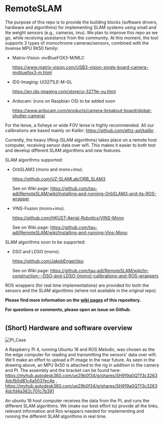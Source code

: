 # RemoteSLAM

The purpose of this repo is to provide the building blocks (software drivers, hardware and algorithms) for implementing SLAM systems using small and lite weight sensors (e.g., cameras, imu).
We plan to improve this repo as we go, while receiving assistance from the community.
At this moment, the tool supports 3 types of monochrome cameras/sensors, combined with the Invense MPU 9X50 family:
* Matrix-Vision:  mvBlueFOX3-M/MLC 

    https://www.matrix-vision.com/USB3-vision-single-board-camera-mvbluefox3-m.html
* IDS-Imaging:  UI3271LE-M-GL   

    https://en.ids-imaging.com/store/ui-3271le-vu.html
* Arducam: (runs on Raspbian OS) to be added soon  
    
    https://www.arducam.com/products/camera-breakout-board/global-shutter-camera/



For the lense, a fisheye or wide FOV lense is highly recommended. All our calibrations are based mainly on Kalibr:  https://github.com/ethz-asl/kalibr .

Currently, the heavy lifting (SLAM algorithms) takes place on a remote host computer, receiving sensor data over wifi. This makes it easier to both test and develop different SLAM algorithms and new features.

SLAM algorithms supported:
* OrbSLAM3 (mono and mono+imu). 
   
    https://github.com/UZ-SLAMLab/ORB_SLAM3
    
    See on Wiki page:  https://github.com/tau-adl/RemoteSLAM/wiki/Installing-and-running-OrbSLAM3-and-its-ROS-wrapper
* VINS-Fusion (mono+imu). 

    https://github.com/HKUST-Aerial-Robotics/VINS-Mono
    
    See on Wiki page:  https://github.com/tau-adl/RemoteSLAM/wiki/Installing-and-running-Vins-Mono
    
SLAM algorithms soon to be supported:
* DSO and LDSO (mono). 

    https://github.com/JakobEngel/dso
    
    See on Wiki page: https://github.com/tau-adl/RemoteSLAM/wiki/In-construction:--DSO-and-LDSO-(mono)-calibrations-and-ROS-wrappers


ROS wrappers (for real time implementations) are provided for both the sensors and the SLAM algorithms (where not available in the original repo).


**Please find more information on the [wiki pages](https://github.com/tau-adl/RemoteSLAM/wiki) of this repository.**

**For questions or comments, please open an issue on Github.**


#
#
## (Short) Hardware and software overview

![PI_Case](https://github.com/tau-adl/RemoteSLAM/blob/main/PI_case_small.jpg)

A Raspberry Pi 4, running Ubuntu 18 and ROS Melodic, was chosen as the the edge computer for reading and transmitting the sensors' data over wifi. We'll make an effort to upload a PI image in the near future. As seen in the drawing above, an MPU 9x50 is attached to the rig in addition to the camera and PI. The assembly and the bracket can be found here: https://myhub.autodesk360.com/ue29b0f34/g/shares/SH919a0QTf3c32634dcfb5d81c4a5037ec4e ,  https://myhub.autodesk360.com/ue29b0f34/g/shares/SH919a0QTf3c32634dcfd4a362c701c7b391

An ubuntu 18 host computer receives the data from the PI, and runs the different SLAM algorithms. We (make our best effort to) provide all the links, relevant information and Ros wrappers needed for implementing and running the different SLAM algorithms in real time. 


  
